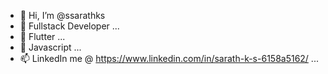 - 👋 Hi, I’m @ssarathks
- 👀 Fullstack Developer ...
- 🌱 Flutter ...
- 💞️ Javascript ...
- 📫 LinkedIn me @ https://www.linkedin.com/in/sarath-k-s-6158a5162/ ...

<!---
ssarathks/ssarathks is a ✨ special ✨ repository because its `README.md` (this file) appears on your GitHub profile.
You can click the Preview link to take a look at your changes.
--->
